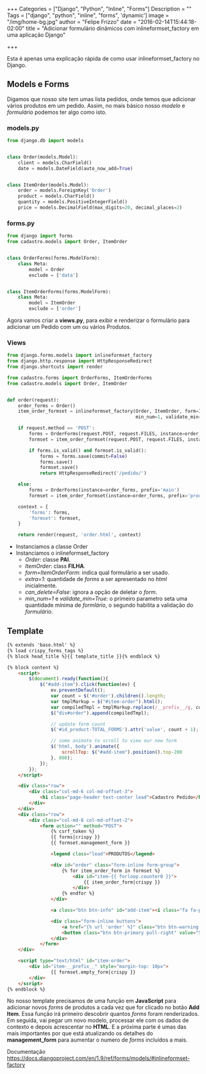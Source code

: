 +++
Categories = ["Django", "Python", "Inline", "Forms"]
Description = ""
Tags = ["django", "python", "inline", "forms", 'dynamic']
image = "/img/home-bg.jpg"
author = "Felipe Frizzo"
date = "2016-02-14T15:44:18-02:00"
title = "Adicionar formulário dinâmicos com inlineformset_factory em uma aplicação Django"

+++

Esta é apenas uma explicação rápida de como usar inlineformset_factory no Django.

## Models e Forms

Digamos que nosso site tem umas lista pedidos, onde temos que adicionar vários produtos em um pedido. Assim, no mais básico nosso *modelo* e *formulário* podemos ter algo como isto.

### models.py
```python
from django.db import models


class Order(models.Model):
    client = models.CharField()
    date = models.DateField(auto_now_add=True)


class ItemOrder(models.Model):
    order = models.ForeignKey('Order')
    product = models.CharField()
    quantity = models.PositiveIntegerField()
    price = models.DecimalField(max_digits=20, decimal_places=2)
```

### forms.py
```python
from django import forms
from cadastro.models import Order, ItemOrder


class OrderForms(forms.ModelForm):
    class Meta:
        model = Order
        exclude = ['data']


class ItemOrderForms(forms.ModelForm):
    class Meta:
        model = ItemOrder
        exclude = ['order']
```

Agora vamos criar a **views.py**, para exibir e renderizar o formulário para adicionar um Pedido com um ou vários Produtos.

### Views
```python
from django.forms.models import inlineformset_factory
from django.http.response import HttpResponseRedirect
from django.shortcuts import render

from cadastro.forms import OrderForms, ItemOrderForms
from cadastro.models import Order, ItemOrder


def order(request):
    order_forms = Order()
    item_order_formset = inlineformset_factory(Order, ItemOrder, form=ItemOrderForms, extra=1, can_delete=False,
                                               min_num=1, validate_min=True)

    if request.method == 'POST':
        forms = OrderForms(request.POST, request.FILES, instance=order_forms, prefix='main')
        formset = item_order_formset(request.POST, request.FILES, instance=order_forms, prefix='product')

        if forms.is_valid() and formset.is_valid():
            forms = forms.save(commit=False)
            forms.save()
            formset.save()
            return HttpResponseRedirect('/pedido/')

    else:
        forms = OrderForms(instance=order_forms, prefix='main')
        formset = item_order_formset(instance=order_forms, prefix='product')

    context = {
        'forms': forms,
        'formset': formset,
    }

    return render(request, 'order.html', context)
```

* Instanciamos a classe Order
* Instanciamos o inlineformset_factory
    * *Order*: classe **PAI**.
    * *ItemOrder*: class **FILHA**.
    * *form=ItemOrderForm*: indica qual formulário a ser usado.
    * *extra=1*: quantidade de *forms* a ser apresentado no *html* inicialmente.
    * *can_delete=False*: ignora a opção de deletar o *form*.
    * *min_num=1* e *validate_min=True*: o primeiro parametro seta uma quantidade mínima de *formlário*, o segundo habilita a validação do *formulário*.

## Template

```html
{% extends 'base.html' %}
{% load crispy_forms_tags %}
{% block head_title %}{{ template_title }}{% endblock %}

{% block content %}
    <script>
        $(document).ready(function(){
            $("#add-item").click(function(ev) {
                ev.preventDefault();
                var count = $('#order').children().length;
                var tmplMarkup = $("#item-order").html();
                var compiledTmpl = tmplMarkup.replace(/__prefix__/g, count);
                $("div#order").append(compiledTmpl);

                // update form count
                $('#id_product-TOTAL_FORMS').attr('value', count + 1);

                // some animate to scroll to view our new form
                $('html, body').animate({
                    scrollTop: $("#add-item").position().top-200
                }, 800);
            });
        });
    </script>

    <div class="row">
        <div class="col-md-6 col-md-offset-3">
            <h1 class="page-header text-center lead">Cadastro Pedido</h1>
        </div>
    </div>
    <div class="row">
        <div class="col-md-8 col-md-offset-2">
            <form action="" method="POST">
                {% csrf_token %}
                {{ forms|crispy }}
                {{ formset.management_form }}

                <legend class="lead">PRODUTOS</legend>

                <div id="order" class="form-inline form-group">
                    {% for item_order_form in formset %}
                        <div id="item-{{ forloop.counter0 }}">
                            {{ item_order_form|crispy }}
                        </div>
                    {% endfor %}
                </div>

                <a class="btn btn-info" id="add-item"><i class="fa fa-plus"></i> Add Item</a>

                <div class="form-inline buttons">
                    <a href="{% url 'order' %}" class="btn btn-warning pull-right"><i class="fa fa-times"></i> Cancelar</a>
                    <button class="btn btn-primary pull-right" value="Save"><i class="fa fa-floppy-o"></i> Salvar</button>
                </div>
            </form>
    </div>    

    <script type="text/html" id="item-order">
        <div id="item-__prefix__" style="margin-top: 10px">
                {{ formset.empty_form|crispy }}
        </div>
    </script>
{% endblock %}
```

No nosso template precisamos de uma função em **JavaScript** para adicionar novos *forms* de produtos a cada vez que for clicado no botão **Add Item**. Essa função irá primeiro descobrir quantos *forms* foram renderizados. Em seguida, vai pegar um novo modelo, processar ele com os dados de contexto e depois acrescentar no **HTML**. E a próxima parte é umas das mais importantes por que está atualizando os detalhes do **management_form** para aumentar o numero de *forms* incluídos a mais.

Documentação
https://docs.djangoproject.com/en/1.9/ref/forms/models/#inlineformset-factory
